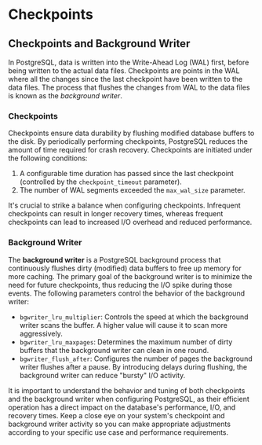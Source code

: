 # Checkpoints

## Checkpoints and Background Writer

In PostgreSQL, data is written into the Write-Ahead Log (WAL) first, before being written to the actual data files. Checkpoints are points in the WAL where all the changes since the last checkpoint have been written to the data files. The process that flushes the changes from WAL to the data files is known as the *background writer*.

### Checkpoints

Checkpoints ensure data durability by flushing modified database buffers to the disk. By periodically performing checkpoints, PostgreSQL reduces the amount of time required for crash recovery. Checkpoints are initiated under the following conditions:

1. A configurable time duration has passed since the last checkpoint (controlled by the `checkpoint_timeout` parameter).
2. The number of WAL segments exceeded the `max_wal_size` parameter.

It's crucial to strike a balance when configuring checkpoints. Infrequent checkpoints can result in longer recovery times, whereas frequent checkpoints can lead to increased I/O overhead and reduced performance.

### Background Writer

The **background writer** is a PostgreSQL background process that continuously flushes dirty (modified) data buffers to free up memory for more caching. The primary goal of the background writer is to minimize the need for future checkpoints, thus reducing the I/O spike during those events. The following parameters control the behavior of the background writer:

- `bgwriter_lru_multiplier`: Controls the speed at which the background writer scans the buffer. A higher value will cause it to scan more aggressively.
- `bgwriter_lru_maxpages`: Determines the maximum number of dirty buffers that the background writer can clean in one round.
- `bgwriter_flush_after`: Configures the number of pages the background writer flushes after a pause. By introducing delays during flushing, the background writer can reduce "bursty" I/O activity.

It is important to understand the behavior and tuning of both checkpoints and the background writer when configuring PostgreSQL, as their efficient operation has a direct impact on the database's performance, I/O, and recovery times. Keep a close eye on your system's checkpoint and background writer activity so you can make appropriate adjustments according to your specific use case and performance requirements.